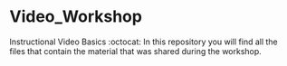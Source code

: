 # Video_Workshop
Instructional Video Basics  :octocat:
In this repository you will find all the files that contain the material that was shared during the workshop. 
